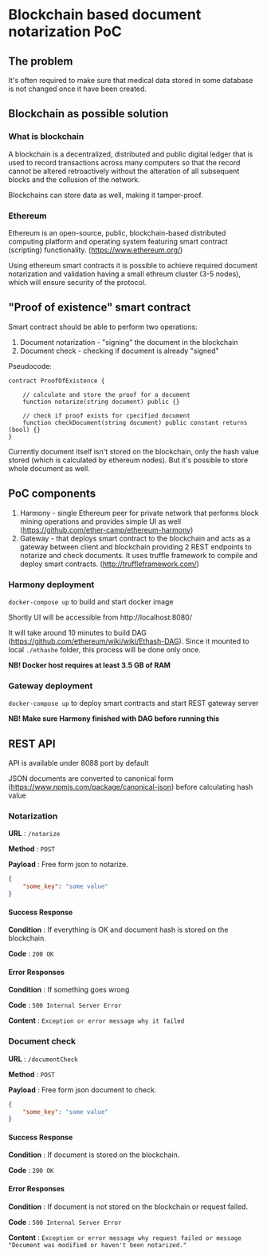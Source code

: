 # Blockchain based document notarization PoC

## The problem
It's  often required to make sure that medical data stored in some database is not changed once it have been created.
 
## Blockchain as possible solution

### What is blockchain 
A blockchain is a decentralized, distributed and public digital ledger that is used to record transactions across many computers so that the record cannot be altered retroactively without the alteration of all subsequent blocks and the collusion of the network.

Blockchains can store data as well, making it tamper-proof.

### Ethereum
Ethereum is an open-source, public, blockchain-based distributed computing platform and operating system featuring smart contract (scripting) functionality. (https://www.ethereum.org/)

Using ethereum smart contracts it is possible to achieve required document notarization and validation having a small ethreum cluster (3-5 nodes), which will ensure security of the protocol.

## "Proof of existence" smart contract

Smart contract should be able to perform two operations:
1. Document notarization - "signing" the document in the blockchain
2. Document check - checking if document is already "signed"

Pseudocode:
```$xslt
contract ProofOfExistence {
   
    // calculate and store the proof for a document
    function notarize(string document) public {}
   
    // check if proof exists for cpecified document
    function checkDocument(string document) public constant returns (bool) {}
}
```
Currently document itself isn't stored on the blockchain, only the hash value stored (which is calculated by ethereum nodes). But it's possible to store whole document as well.

## PoC components
1. Harmony - single Ethereum peer for private network that performs block mining operations and provides simple UI as well (https://github.com/ether-camp/ethereum-harmony)
2. Gateway -  that deploys smart contract to the blockchain and acts as a gateway between client and blockchain providing 2 REST endpoints to notarize and check documents. It uses truffle framework to compile and deploy smart contracts. (http://truffleframework.com/)

### Harmony deployment

`docker-compose up` to build and start docker image

Shortly UI will be accessible from http://localhost:8080/

It will take around 10 minutes to build DAG (https://github.com/ethereum/wiki/wiki/Ethash-DAG). Since it mounted to local `./ethashe` folder, this process will be done only once.

**NB! Docker host requires at least 3.5 GB of RAM**

### Gateway deployment

`docker-compose up` to deploy smart contracts and start REST gateway server

**NB! Make sure Harmony finished with DAG before running this**


## REST API

API is available under 8088 port by default

JSON documents are converted to canonical form (https://www.npmjs.com/package/canonical-json) before calculating hash value

### Notarization

**URL** : `/notarize`

**Method** : `POST`

**Payload** : Free form json to notarize.

```json
{
    "some_key": "some value"
}
```

#### Success Response

**Condition** : If everything is OK and document hash is stored on the blockchain.

**Code** : `200 OK`

#### Error Responses

**Condition** : If something goes wrong

**Code** : `500	Internal Server Error`

**Content** : `Exception or error message why it failed`

### Document check

**URL** : `/documentCheck`

**Method** : `POST`

**Payload** : Free form json document to check.

```json
{
    "some_key": "some value"
}
```

#### Success Response

**Condition** : If document is stored on the blockchain.

**Code** : `200 OK`

#### Error Responses

**Condition** : If document is not stored on the blockchain or request failed.

**Code** : `500	Internal Server Error`

**Content** : `Exception or error message why request failed or message "Document was modified or haven't been notarized."`






